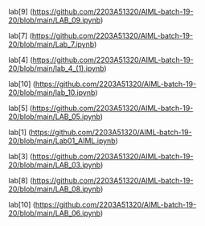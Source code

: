 lab[9] (https://github.com/2203A51320/AIML-batch-19-20/blob/main/LAB_09.ipynb)

lab[7]  (https://github.com/2203A51320/AIML-batch-19-20/blob/main/Lab_7.ipynb)

lab[4]   (https://github.com/2203A51320/AIML-batch-19-20/blob/main/lab_4_(1).ipynb)

lab[10]   (https://github.com/2203A51320/AIML-batch-19-20/blob/main/lab_10.ipynb)

lab[5]     (https://github.com/2203A51320/AIML-batch-19-20/blob/main/LAB_05.ipynb)

lab[1]   (https://github.com/2203A51320/AIML-batch-19-20/blob/main/Lab01_AIML.ipynb)

lab[3]   (https://github.com/2203A51320/AIML-batch-19-20/blob/main/LAB_03.ipynb)

lab[8]   (https://github.com/2203A51320/AIML-batch-19-20/blob/main/LAB_08.ipynb)

lab[10]   (https://github.com/2203A51320/AIML-batch-19-20/blob/main/LAB_06.ipynb)
